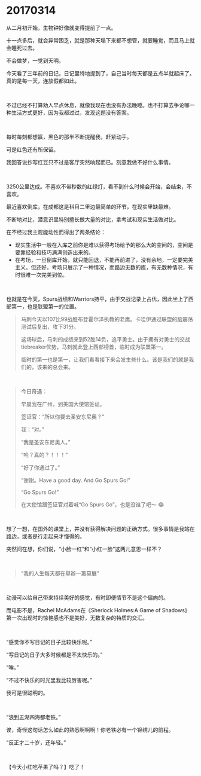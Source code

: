 # 20170314

从二月初开始，生物钟好像就变得提前了一点。

十一点多后，就会异常困乏，就是那种天塌下来都不想管，就要睡觉，而且马上就会睡死过去。

不会做梦，一觉到天明。

今天看了三年前的日记，日记里特地提到了，自己当时每天都是五点半就起床了。真的是每一天，连放假都如此。

<br/>

不过已经不打算劝人早点休息，就像我现在也没有办法晚睡。也不打算去争论哪一种生活方式更好，因为我都过过，发现这题没有答案。

<br/>

每时每刻都想赢，黑色的那半不断提醒我，赶紧动手。

可是红色还有所保留。

我回答说抄写红豆只不过是客厅突然响起而已。刻意我做不好什么事情。

<br/>

3250公里达成。不喜欢不带秒数的红绿灯，看不到什么时候会开始，会结束，不喜欢。

最近喜欢倒库，在成都这是科目二里边最简单的环节，在现实里缺最难。

不断地对比，潜意识里特别擅长做大量的对比，拿考试和现实生活做对比。

在不经过我主观能动性而得出了两条结论：

* 现实生活中一般在入库之前你是难以获得考场给予的那么大的空间的，空间是要靠经验和技巧满满创造出来的。
* 在考场，一旦倒库开始，就只能回退，不能再前进了，没有余地，一定要完美主义。但还好，考场只展示了一种情况，而路边无数的库，有无数种情况，有时很难一次完美到位。

<br/>

也就是在今天，Spurs战绩和Warriors持平，由于交战记录上占优，因此坐上了西部第一，也是联盟第一的位置。

> 马刺今天以107比99战胜布登霍尔泽执教的老鹰。卡哇伊通过联盟的脑震荡测试后复出，攻下31分。
>
> 这场球后，马刺的成绩来到52胜14负，追平勇士。由于拥有对勇士的交战tiebreaker优势，马刺就此登上西部榜首，临时成为联盟第一。
>
> 临时的第一也是第一，让我们看看接下来会发生些什么。该是我们的就是我们的，该来的总会来。

<br/>

> 今日奇遇：
>
> 早晨我在广州，到美国大使馆签证。
>
> 签证官：“所以你要去圣安东尼奥？”
>
> 我：“对。”
>
> “我是圣安东尼奥人。”
>
> “哈？真的？！！！”
>
> “好了你通过了。”
>
> “谢谢。Have a good day. And Go Spurs Go!”
>
> “Go Spurs Go!”
>
> 在大使馆跟签证官对着喊“Go Spurs Go”，也是没谁了吧～ 😂

<br/>

想了一想，在国外的课堂上，并没有获得解决问题的正确方式。很多事情是我站在路边，或者是行走起来才懂得的。

突然间在想，你们说，“小脸一红”和“小红一脸”这两儿意思一样不？

<br/>

> “我的人生每天都在舉辦一籌莫展”

<br/>

动漫可以给自己带来持续美好的感觉，有时即便情节不是这个偏向的。

而电影不是，Rachel McAdams在《Sherlock Holmes:A Game of Shadows》第一次出现时的惊艳感也不是美好，无数复杂的特质的交汇。

<br/>

“感觉你不写日记的日子比较快乐呢。”

“写日记的日子大多时候都是不太快乐的。”

“唉。”

“不过不快乐的时光里我比较厉害呢。”

我可是很聪明的。

<br/>

“浪到五湖四海都老铁。”

诶，奇怪这句话怎么如此的熟悉啊啊啊！你老铁必有一个锦绣儿的前程。

“反正才二十岁，还年轻。”

<br/>

【今天小红吃苹果了吗？】吃了！